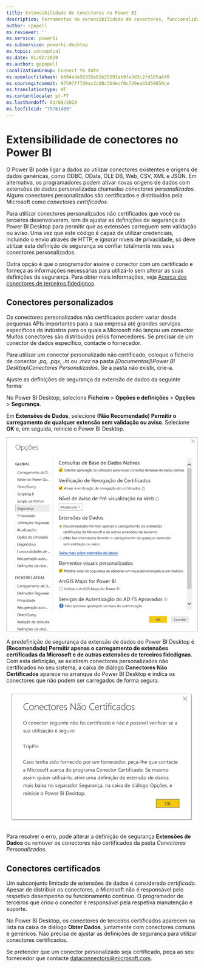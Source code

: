 ```yaml
---
title: Extensibilidade de Conectores no Power BI
description: Ferramentas de extensibilidade de conectores, funcionalidades, definições de segurança e conectores certificados
author: cpopell
ms.reviewer: ''
ms.service: powerbi
ms.subservice: powerbi-desktop
ms.topic: conceptual
ms.date: 01/02/2020
ms.author: gepopell
LocalizationGroup: Connect to data
ms.openlocfilehash: b604ade56335e65b25501eb9fe3d3c2fd185a6f0
ms.sourcegitcommit: 97597ff7d9ac2c08c364ecf0c729eab5d59850ce
ms.translationtype: HT
ms.contentlocale: pt-PT
ms.lasthandoff: 01/09/2020
ms.locfileid: "75761409"
---
```

# <a name="connector-extensibility-in-power-bi"></a>Extensibilidade de conectores no Power BI

O Power BI pode ligar a dados ao utilizar conectores existentes e origens de dados genéricas, como ODBC, OData, OLE DB, Web, CSV, XML e JSON. Em alternativa, os programadores podem ativar novas origens de dados com extensões de dados personalizadas chamadas *conectores personalizados*. Alguns conectores personalizados são certificados e distribuídos pela Microsoft como *conectores certificados*.

Para utilizar conectores personalizados não certificados que você ou terceiros desenvolveram, tem de ajustar as definições de segurança do Power BI Desktop para permitir que as extensões carreguem sem validação ou aviso. Uma vez que este código é capaz de utilizar credenciais, incluindo o envio através de HTTP, e ignorar níveis de privacidade, só deve utilizar esta definição de segurança se confiar totalmente nos seus conectores personalizados.

Outra opção é que o programador assine o conector com um certificado e forneça as informações necessárias para utilizá-lo sem alterar as suas definições de segurança. Para obter mais informações, veja [Acerca dos conectores de terceiros fidedignos](desktop-trusted-third-party-connectors.md).

## <a name="custom-connectors"></a>Conectores personalizados

Os conectores personalizados não certificados podem variar desde pequenas APIs importantes para a sua empresa até grandes serviços específicos da indústria para os quais a Microsoft não lançou um conector. Muitos conectores são distribuídos pelos fornecedores. Se precisar de um conector de dados específico, contacte o fornecedor. 

Para utilizar um conector personalizado não certificado, coloque o ficheiro de conector *.pq*, *.pqx*, *.m* ou *.mez* na pasta *\[Documentos]\\Power BI Desktop\\Conectores Personalizados*. Se a pasta não existir, crie-a.

Ajuste as definições de segurança da extensão de dados da seguinte forma:

No Power BI Desktop, selecione **Ficheiro** > **Opções e definições** > **Opções** > **Segurança**.

Em **Extensões de Dados**, selecione **(Não Recomendado) Permitir o carregamento de qualquer extensão sem validação ou aviso**. Selecione **OK** e, em seguida, reinicie o Power BI Desktop. 

![Permitir conectores personalizados não certificados nas opções de Segurança da extensão de dados](media/desktop-connector-extensibility/data-extension-security-1.png)

A predefinição de segurança da extensão de dados do Power BI Desktop é **(Recomendado) Permitir apenas o carregamento de extensões certificadas da Microsoft e de outras extensões de terceiros fidedignas**. Com esta definição, se existirem conectores personalizados não certificados no seu sistema, a caixa de diálogo **Conectores Não Certificados** aparece no arranque do Power BI Desktop e indica os conectores que não podem ser carregados de forma segura.

![Caixa de diálogo Conectores Não Certificados](media/desktop-connector-extensibility/data-extension-security-2.png)

Para resolver o erro, pode alterar a definição de segurança **Extensões de Dados** ou remover os conectores não certificados da pasta *Conectores Personalizados*.

## <a name="certified-connectors"></a>Conectores certificados

Um subconjunto limitado de extensões de dados é considerado *certificado*. Apesar de distribuir os conectores, a Microsoft não é responsável pelo respetivo desempenho ou funcionamento contínuo. O programador de terceiros que criou o conector é responsável pela respetiva manutenção e suporte. 

No Power BI Desktop, os conectores de terceiros certificados aparecem na lista na caixa de diálogo **Obter Dados**, juntamente com conectores comuns e genéricos. Não precisa de ajustar as definições de segurança para utilizar conectores certificados.

Se pretender que um conector personalizado seja certificado, peça ao seu fornecedor que contacte dataconnectors@microsoft.com.
